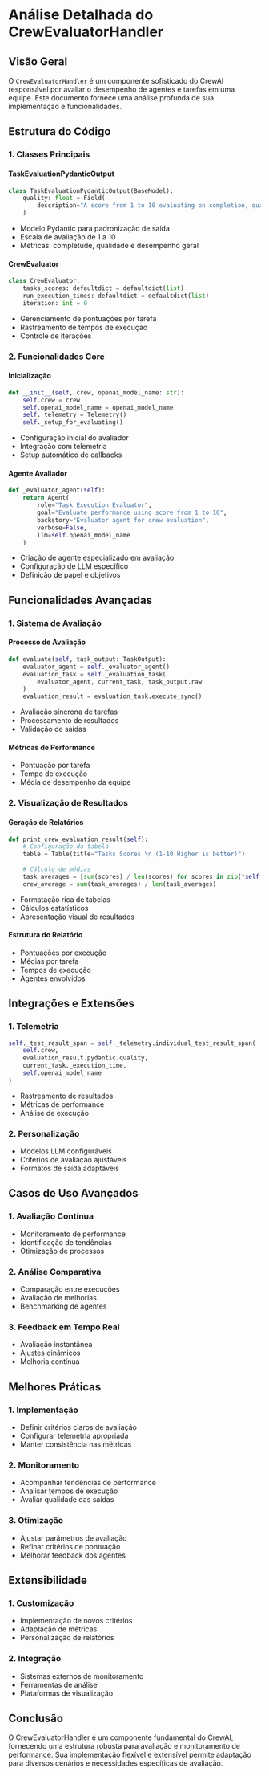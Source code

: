 # Análise Detalhada do CrewEvaluatorHandler

## Visão Geral

O `CrewEvaluatorHandler` é um componente sofisticado do CrewAI responsável por avaliar o desempenho de agentes e tarefas em uma equipe. Este documento fornece uma análise profunda de sua implementação e funcionalidades.

## Estrutura do Código

### 1. Classes Principais

#### TaskEvaluationPydanticOutput
```python
class TaskEvaluationPydanticOutput(BaseModel):
    quality: float = Field(
        description="A score from 1 to 10 evaluating on completion, quality, and overall performance"
    )
```
- Modelo Pydantic para padronização de saída
- Escala de avaliação de 1 a 10
- Métricas: completude, qualidade e desempenho geral

#### CrewEvaluator
```python
class CrewEvaluator:
    tasks_scores: defaultdict = defaultdict(list)
    run_execution_times: defaultdict = defaultdict(list)
    iteration: int = 0
```
- Gerenciamento de pontuações por tarefa
- Rastreamento de tempos de execução
- Controle de iterações

### 2. Funcionalidades Core

#### Inicialização
```python
def __init__(self, crew, openai_model_name: str):
    self.crew = crew
    self.openai_model_name = openai_model_name
    self._telemetry = Telemetry()
    self._setup_for_evaluating()
```
- Configuração inicial do avaliador
- Integração com telemetria
- Setup automático de callbacks

#### Agente Avaliador
```python
def _evaluator_agent(self):
    return Agent(
        role="Task Execution Evaluator",
        goal="Evaluate performance using score from 1 to 10",
        backstory="Evaluator agent for crew evaluation",
        verbose=False,
        llm=self.openai_model_name
    )
```
- Criação de agente especializado em avaliação
- Configuração de LLM específico
- Definição de papel e objetivos

## Funcionalidades Avançadas

### 1. Sistema de Avaliação

#### Processo de Avaliação
```python
def evaluate(self, task_output: TaskOutput):
    evaluator_agent = self._evaluator_agent()
    evaluation_task = self._evaluation_task(
        evaluator_agent, current_task, task_output.raw
    )
    evaluation_result = evaluation_task.execute_sync()
```
- Avaliação síncrona de tarefas
- Processamento de resultados
- Validação de saídas

#### Métricas de Performance
- Pontuação por tarefa
- Tempo de execução
- Média de desempenho da equipe

### 2. Visualização de Resultados

#### Geração de Relatórios
```python
def print_crew_evaluation_result(self):
    # Configuração da tabela
    table = Table(title="Tasks Scores \n (1-10 Higher is better)")
    
    # Cálculo de médias
    task_averages = [sum(scores) / len(scores) for scores in zip(*self.tasks_scores.values())]
    crew_average = sum(task_averages) / len(task_averages)
```
- Formatação rica de tabelas
- Cálculos estatísticos
- Apresentação visual de resultados

#### Estrutura do Relatório
- Pontuações por execução
- Médias por tarefa
- Tempos de execução
- Agentes envolvidos

## Integrações e Extensões

### 1. Telemetria
```python
self._test_result_span = self._telemetry.individual_test_result_span(
    self.crew,
    evaluation_result.pydantic.quality,
    current_task._execution_time,
    self.openai_model_name
)
```
- Rastreamento de resultados
- Métricas de performance
- Análise de execução

### 2. Personalização
- Modelos LLM configuráveis
- Critérios de avaliação ajustáveis
- Formatos de saída adaptáveis

## Casos de Uso Avançados

### 1. Avaliação Contínua
- Monitoramento de performance
- Identificação de tendências
- Otimização de processos

### 2. Análise Comparativa
- Comparação entre execuções
- Avaliação de melhorias
- Benchmarking de agentes

### 3. Feedback em Tempo Real
- Avaliação instantânea
- Ajustes dinâmicos
- Melhoria contínua

## Melhores Práticas

### 1. Implementação
- Definir critérios claros de avaliação
- Configurar telemetria apropriada
- Manter consistência nas métricas

### 2. Monitoramento
- Acompanhar tendências de performance
- Analisar tempos de execução
- Avaliar qualidade das saídas

### 3. Otimização
- Ajustar parâmetros de avaliação
- Refinar critérios de pontuação
- Melhorar feedback dos agentes

## Extensibilidade

### 1. Customização
- Implementação de novos critérios
- Adaptação de métricas
- Personalização de relatórios

### 2. Integração
- Sistemas externos de monitoramento
- Ferramentas de análise
- Plataformas de visualização

## Conclusão

O CrewEvaluatorHandler é um componente fundamental do CrewAI, fornecendo uma estrutura robusta para avaliação e monitoramento de performance. Sua implementação flexível e extensível permite adaptação para diversos cenários e necessidades específicas de avaliação.
